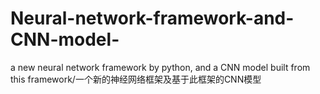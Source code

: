 # Neural-network-framework-and-CNN-model-
a new neural network framework by python, and a CNN model built from this framework/一个新的神经网络框架及基于此框架的CNN模型
